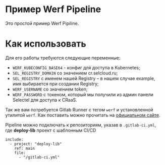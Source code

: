 # Пример Werf Pipeline

Это простой пример Werf Pipiline.

# Как использовать

Для его работы требуются следующие переменные:
* `WERF_KUBECONFIG_BASE64` - конфиг для доступа в Kubernetes;
* `SEL_REGISTRY_DOMAIN` со значением cr.selcloud.ru;
* `SEL_REGISTRY` c именем нашей Registry – в нашем случае example, имя выбирается при создании Registry;
* `WERF_USERNAME` со значением token;
* `WERF_PASSWORD` с токеном, который мы получили из админ панели Selectel для доступа к CRaaS.

Так же вам потребуется Gitlab Runner с тегом `werf` и установленной утилитой `werf`. Как поставить можно прочитать на [официальном сайте](https://werf.io/installation.html).

Pipeline можно подключать к репозиториям, указав в `.gitlab-ci.yml`, где **deploy-lib** проект с шаблонным CI/CD
```
include:
  - project: "deploy-lib"
    ref: main
    file:
      - "/gitlab-ci.yml"
```
